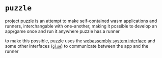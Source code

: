 # `puzzle`

project puzzle is an attempt to make self-contained wasm applications and runners, interchangable with one-another, making it possible to develop an app/game once and run it anywhere puzzle has a runner

to make this possible, puzzle uses the [webassembly system interface](https://wasi.dev/) and some other interfaces ([`glue`](/glue)) to communicate between the app and the runner
